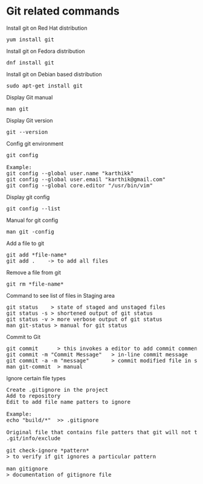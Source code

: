 # Git related commands

Install git on Red Hat distribution
<pre>
yum install git
</pre>

Install git on Fedora distribution
<pre>
dnf install git
</pre>

Install git on Debian based distribution
<pre>
sudo apt-get install git
</pre>

Display Git manual
<pre>
man git
</pre>

Display Git version
<pre>
git --version
</pre>

Config git environment
<pre>
git config

Example:
git config --global user.name "karthikk"
git config --global user.email "karthik@gmail.com"
git config --global core.editor "/usr/bin/vim"
</pre>

Display git config
<pre>
git config --list
</pre>

Manual for git config
<pre>
man git -config
</pre>

Add a file to git
<pre>
git add *file-name*
git add .    -> to add all files
</pre>

Remove a file from git
<pre>
git rm *file-name*
</pre>

Command to see list of files in Staging area
<pre>
git status    > state of staged and unstaged files
git status -s > shortened output of git status
git status -v > more verbose output of git status
man git-status > manual for git status
</pre>

Commit to Git
<pre>
git commit      > this invokes a editor to add commit comments
git commit -m "Commit Message"   > in-line commit message
git commit -a -m "message"       > commit modified file in staging area
man git-commit  > manual
</pre>

Ignore certain file types
<pre>
Create .gitignore in the project
Add to repository
Edit to add file name patters to ignore

Example:
echo "build/*"  >> .gitignore

Original file that contains file patters that git will not track:
.git/info/exclude

git check-ignore *pattern*
> to verify if git ignores a particular pattern

man gitignore
> documentation of gitignore file
</pre>